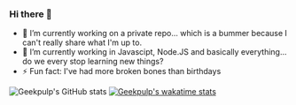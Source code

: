 ### Hi there 👋

- 🔭 I’m currently working on a private repo... which is a bummer because I can't really share what I'm up to.
- 🌱 I’m currently working in Javascipt, Node.JS and basically everything... do we every stop learning new things?
- ⚡ Fun fact: I've had more broken bones than birthdays

![Geekpulp's GitHub stats](https://github-readme-stats.vercel.app/api?username=geekpulp&show_icons=true&theme=onedark&count_private=true)
[![Geekpulp's wakatime stats](https://github-readme-stats.vercel.app/api/wakatime?username=geekpulp&theme=onedark&count_private=true&layout=compact)](https://github.com/geekpulp/github-readme-stats)


<!--
**geekpulp/geekpulp** is a ✨ _special_ ✨ repository because its `README.md` (this file) appears on your GitHub profile.

Here are some ideas to get you started

- 👯 I’m looking to collaborate on ...
- 🤔 I’m looking for help with ...
- 💬 Ask me about ...
- 📫 How to reach me: ...
- 😄 Pronouns: ...



-->
